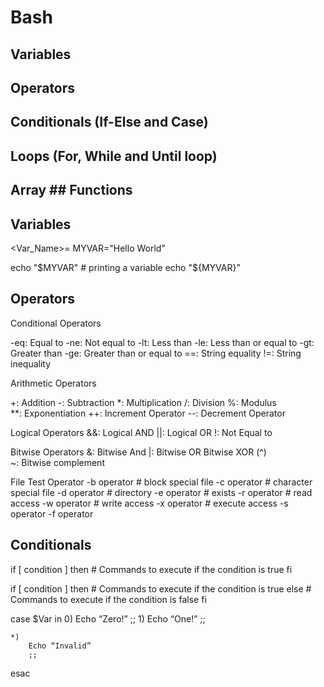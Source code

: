 #            Bash 

## Variables  

## Operators

## Conditionals (If-Else and Case)

## Loops (For, While and Until loop)

## Array ## Functions 
 


## Variables

<Var_Name>=<Value>
MYVAR="Hello World"

echo "$MYVAR" # printing a variable  
echo "${MYVAR}"


## Operators

Conditional Operators

-eq: Equal to
-ne: Not equal to
-lt: Less than
-le: Less than or equal to
-gt: Greater than
-ge: Greater than or equal to
==: String equality
!=: String inequality


Arithmetic Operators 

+: Addition
-: Subtraction 
*: Multiplication 
/: Division 
%: Modulus  
**: Exponentiation 
++: Increment Operator 
--: Decrement Operator 


Logical Operators
&&: Logical AND 
||: Logical OR
!: Not Equal to


Bitwise Operators
&: Bitwise And 
|: Bitwise OR 
Bitwise XOR (^)  
~: Bitwise complement


File Test Operator
-b operator  # block special file 
-c operator  # character special file
-d operator  # directory
-e operator  # exists
-r operator  # read access
-w operator  # write access
-x operator  # execute access 
-s operator
-f operator


## Conditionals

if [ condition ]
then
    # Commands to execute if the condition is true
fi 


if [ condition ]
then
    # Commands to execute if the condition is true
else
    # Commands to execute if the condition is false
fi
  

case $Var in
    0)
        Echo “Zero!”
        ;;
    1)
        Echo “One!”
        ;;

    *)
        Echo “Invalid”
        ;;
esac


